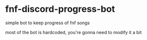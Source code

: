# fnf-discord-progress-bot
simple bot to keep progress of fnf songs



most of the bot is hardcoded, you're gonna need to modify it a bit
